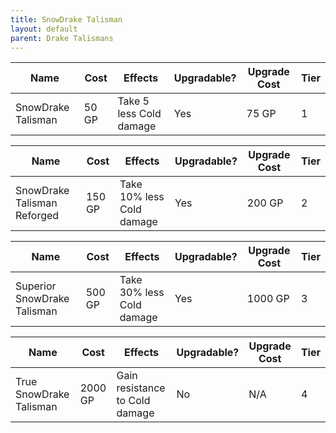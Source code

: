 ```yaml
---
title: SnowDrake Talisman
layout: default
parent: Drake Talismans
---
```



| Name               | Cost  | Effects                 | Upgradable? | Upgrade Cost | Tier |
| ------------------ | ----- | ----------------------- | ----------- | ------------ | ---- |
| SnowDrake Talisman | 50 GP | Take 5 less Cold damage | Yes         | 75 GP        | 1    |

| Name                        | Cost   | Effects                   | Upgradable? | Upgrade Cost | Tier |
| --------------------------- | ------ | ------------------------- | ----------- | ------------ | ---- |
| SnowDrake Talisman Reforged | 150 GP | Take 10% less Cold damage | Yes         | 200 GP       | 2    |

| Name                        | Cost   | Effects                   | Upgradable? | Upgrade Cost | Tier |
| --------------------------- | ------ | ------------------------- | ----------- | ------------ | ---- |
| Superior SnowDrake Talisman | 500 GP | Take 30% less Cold damage | Yes         | 1000 GP      | 3    |

| Name                    | Cost    | Effects                        | Upgradable? | Upgrade Cost | Tier |
| ----------------------- | ------- | ------------------------------ | ----------- | ------------ | ---- |
| True SnowDrake Talisman | 2000 GP | Gain resistance to Cold damage | No          | N/A          | 4    |

